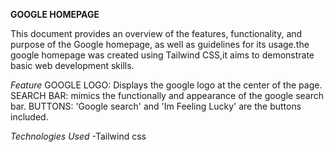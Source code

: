 **GOOGLE HOMEPAGE**

   This document provides an overview of the features, functionality, and purpose of the Google homepage, as well as guidelines for its usage.the google homepage was created 
   using Tailwind CSS,it aims to demonstrate basic web development skills.


   *Feature*
   GOOGLE LOGO: Displays the google logo at the center of the page.
   SEARCH BAR: mimics the functionally and appearance of the google search bar.
   BUTTONS: 'Google search' and 'Im Feeling Lucky' are the buttons included.

   
   *Technologies Used* 
-Tailwind css   
